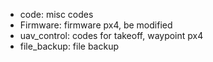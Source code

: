- code: misc codes
- Firmware: firmware px4, be modified
- uav_control: codes for takeoff, waypoint px4
- file_backup: file backup
